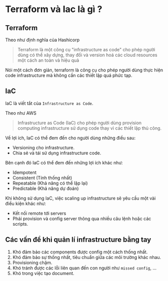 # Terraform và Iac là gì ?

## Terraform

Theo như định nghĩa của Hashicorp

> Terraform là một công cụ "infrastructure as code" cho phép người dùng có thể xây dựng, thay đổi và version hoá các cloud resources một cách an toàn và hiệu quả

Nói một cách đơn giản, terraform là công cụ cho phép người dùng thực hiện code infrastructure mà không cần các thiết lập quá phức tạp.

## IaC

IaC là viết tắt của `Infrastructure as Code`.

Theo như AWS

> Infrastructure as Code (IaC) cho phép người dùng provision computing infrastructure sử dụng code thay vì các thiết lập thủ công.

Về lợi ích, IaC có thể đem đến cho người dùng những điều sau:

- Versioning cho infrastructure.
- Chia sẻ và tái sử dụng infrastructure code.

Bên cạnh đó IaC có thể đem đến những lợi ích khác như:

- Idempotent
- Consistent (Tính thống nhất)
- Repeatable (Khả năng có thể lặp lại)
- Predictable (Khả năng dự đoán)

Khi không sử dụng IaC, việc scaling up infrastructure sẽ yêu cầu một vài điều kiện khác như:

- Kết nối remote tới servers
- Phải provision và config server thông qua nhiều câu lệnh hoặc các scripts.

## Các vấn đề khi quản lí infrastructure bằng tay

1. Khó đảm bảo các components được config một cách thống nhất.
2. Khó đảm bảo sự thống nhất, tiêu chuẩn giữa các môi trường khác nhau.
3. Provisioning chậm.
4. Khó tránh được các lỗi liên quan đến con người như `missed config`, ...
5. Khó trong việc tạo document.
